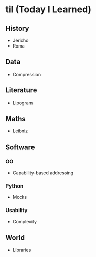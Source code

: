 # til (Today I Learned)

## History

- Jericho
- Roma

## Data

- Compression

## Literature

- Lipogram

## Maths

- Leibniz

## Software

### OO

- Capability-based addressing

### Python

- Mocks

### Usability

- Complexity

## World

- Libraries
